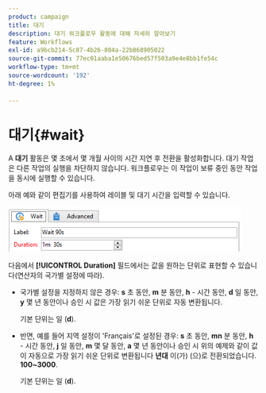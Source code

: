 ```yaml
---
product: campaign
title: 대기
description: 대기 워크플로우 활동에 대해 자세히 알아보기
feature: Workflows
exl-id: a9bcb214-5c87-4b26-804a-22b868905022
source-git-commit: 77ec01aaba1e50676bed57f503a9e4e8bb1fe54c
workflow-type: tm+mt
source-wordcount: '192'
ht-degree: 1%

---
```


# 대기{#wait}



A **대기** 활동은 몇 초에서 몇 개월 사이의 시간 지연 후 전환을 활성화합니다. 대기 작업은 다른 작업의 실행을 차단하지 않습니다. 워크플로우는 이 작업이 보류 중인 동안 작업을 동시에 실행할 수 있습니다.

아래 예와 같이 편집기를 사용하여 레이블 및 대기 시간을 입력할 수 있습니다.

![](assets/edit_wait.png)

다음에서 **[!UICONTROL Duration]** 필드에서는 값을 원하는 단위로 표현할 수 있습니다(연산자의 국가별 설정에 따라).

* 국가별 설정을 지정하지 않은 경우: **s** 초 동안, **m** 분 동안, **h** - 시간 동안, **d** 일 동안, **y** 몇 년 동안이나 승인 시 값은 가장 읽기 쉬운 단위로 자동 변환됩니다.

  기본 단위는 일 (**d**).

* 반면, 예를 들어 지역 설정이 &#39;Français&#39;로 설정된 경우: **s** 초 동안, **mn** 분 동안, **h** - 시간 동안, **j** 일 동안, **m** 몇 달 동안, **a** 몇 년 동안이나 승인 시 위의 예제와 같이 값이 자동으로 가장 읽기 쉬운 단위로 변환됩니다 **년대** 이(가) (으)로 전환되었습니다. **100~3000**.

  기본 단위는 일 (**d**).
